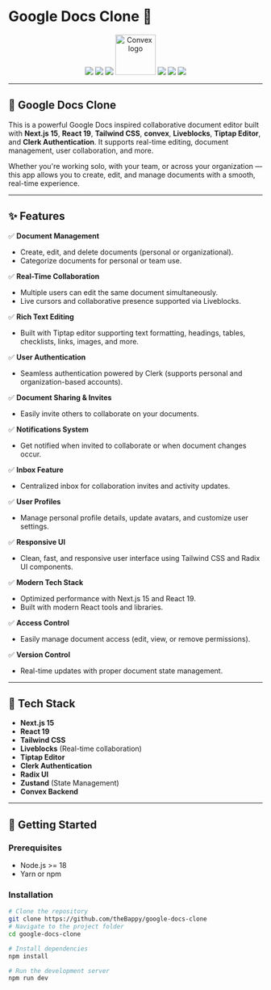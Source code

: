 # Google Docs Clone 🚀

<p align="center">
  <img src="https://img.shields.io/badge/Next.js-000000?style=for-the-badge&logo=next.js&logoColor=white" />
  <img src="https://img.shields.io/badge/React-20232A?style=for-the-badge&logo=react&logoColor=61DAFB" />
  <img src="https://img.shields.io/badge/Tailwind_CSS-38B2AC?style=for-the-badge&logo=tailwind-css&logoColor=white" />
  <!-- Convex logo hosted locally -->
  <img src="/assets/convex.webp" alt="Convex logo" width="80" />
  <img src="https://img.shields.io/badge/Liveblocks-5E5DF0?style=for-the-badge&logo=liveblocks&logoColor=white" />
  <img src="https://img.shields.io/badge/Tiptap-8E44AD?style=for-the-badge" />
  <img src="https://img.shields.io/badge/Clerk-3E5FF8?style=for-the-badge" />
</p>

---

## 📄 Google Docs Clone

This is a powerful Google Docs inspired collaborative document editor built with **Next.js 15**, **React 19**, **Tailwind CSS**, **convex**, **Liveblocks**, **Tiptap Editor**, and **Clerk Authentication**. It supports real-time editing, document management, user collaboration, and more.

Whether you're working solo, with your team, or across your organization — this app allows you to create, edit, and manage documents with a smooth, real-time experience.

---

## ✨ Features

✅ **Document Management**  
- Create, edit, and delete documents (personal or organizational).  
- Categorize documents for personal or team use.

✅ **Real-Time Collaboration**  
- Multiple users can edit the same document simultaneously.  
- Live cursors and collaborative presence supported via Liveblocks.

✅ **Rich Text Editing**  
- Built with Tiptap editor supporting text formatting, headings, tables, checklists, links, images, and more.

✅ **User Authentication**  
- Seamless authentication powered by Clerk (supports personal and organization-based accounts).

✅ **Document Sharing & Invites**  
- Easily invite others to collaborate on your documents.

✅ **Notifications System**  
- Get notified when invited to collaborate or when document changes occur.

✅ **Inbox Feature**  
- Centralized inbox for collaboration invites and activity updates.

✅ **User Profiles**  
- Manage personal profile details, update avatars, and customize user settings.

✅ **Responsive UI**  
- Clean, fast, and responsive user interface using Tailwind CSS and Radix UI components.

✅ **Modern Tech Stack**  
- Optimized performance with Next.js 15 and React 19.  
- Built with modern React tools and libraries.

✅ **Access Control**  
- Easily manage document access (edit, view, or remove permissions).

✅ **Version Control**  
- Real-time updates with proper document state management.

---

## 🚀 Tech Stack

- **Next.js 15**
- **React 19**
- **Tailwind CSS**
- **Liveblocks** (Real-time collaboration)
- **Tiptap Editor**
- **Clerk Authentication**
- **Radix UI**
- **Zustand** (State Management)
- **Convex Backend**

---

## 🔧 Getting Started

### Prerequisites
- Node.js >= 18
- Yarn or npm

### Installation

```bash
# Clone the repository
git clone https://github.com/theBappy/google-docs-clone
# Navigate to the project folder
cd google-docs-clone

# Install dependencies
npm install

# Run the development server
npm run dev
